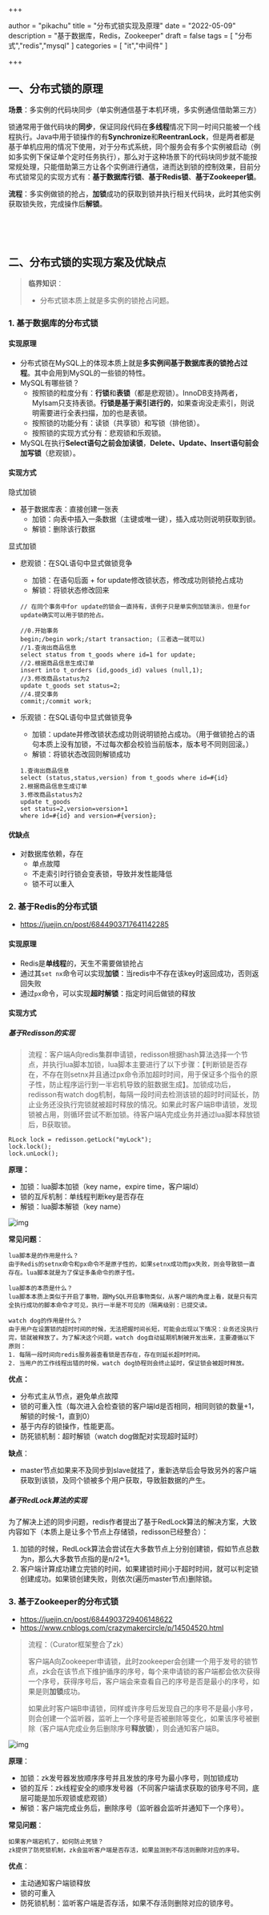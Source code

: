 +++

author = "pikachu"
title = "分布式锁实现及原理"
date = "2022-05-09"
description = "基于数据库，Redis，Zookeeper"
draft = false
tags = [
    "分布式","redis","mysql"
]
categories = [
    "it","中间件"
]

+++



## 一、分布式锁的原理

**场景**：多实例的代码块同步（单实例通信基于本机环境，多实例通信借助第三方）

​		锁通常用于做代码块的**同步**，保证同段代码在**多线程**情况下同一时间只能被一个线程执行。Java中用于锁操作的有**Synchronize**和**ReentranLock**，但是两者都是基于单机应用的情况下使用，对于分布式系统，同个服务会有多个实例被启动（例如多实例下保证单个定时任务执行），那么对于这种场景下的代码块同步就不能按常规处理，只能借助第三方让各个实例进行通信，进而达到锁的控制效果，目前分布式锁常见的实现方式有：**基于数据库行锁**、**基于Redis锁**、**基于Zookeeper锁**。

**流程**：多实例做锁的抢占，**加锁**成功的获取到锁并执行相关代码块，此时其他实例获取锁失败，完成操作后**解锁**。

&nbsp;

&nbsp;

## 二、分布式锁的实现方案及优缺点

  

> **临界知识**：
>
> - 分布式锁本质上就是多实例的锁抢占问题。

  

### 1. 基于数据库的分布式锁

  

#### 实现原理

- 分布式锁在MySQL上的体现本质上就是**多实例间基于数据库表的锁抢占过程**。其中会用到MySQL的一些锁的特性。
- MySQL有哪些锁？
  - 按照锁的粒度分有：**行锁**和**表锁**（都是悲观锁）。InnoDB支持两者，MyIsam只支持表锁。**行锁是基于索引进行的**，如果查询没走索引，则说明需要进行全表扫描，加的也是表锁。
  - 按照锁的功能分有：读锁（共享锁）和写锁（排他锁）。
  - 按照锁的实现方式分有：悲观锁和乐观锁。
- MySQL在执行**Select语句之前会加读锁**，**Delete、Update、Insert语句前会加写锁**（悲观锁）。  

  

#### 实现方式

隐式加锁

- 基于数据库表：直接创建一张表
  - 加锁：向表中插入一条数据（主键或唯一键），插入成功则说明获取到锁。
  - 解锁：删除该行数据

显式加锁

- 悲观锁：在SQL语句中显式做锁竞争

  - 加锁：在语句后面 + for update修改锁状态，修改成功则锁抢占成功
  - 解锁：将锁状态修改回来

  ```
  // 在同个事务中for update的锁会一直持有，该例子只是单实例加锁演示，但是for update确实可以用于锁的抢占。
  
  //0.开始事务
  begin;/begin work;/start transaction; (三者选一就可以)
  //1.查询出商品信息
  select status from t_goods where id=1 for update;
  //2.根据商品信息生成订单
  insert into t_orders (id,goods_id) values (null,1);
  //3.修改商品status为2
  update t_goods set status=2;
  //4.提交事务
  commit;/commit work;
  ```

- 乐观锁：在SQL语句中显式做锁竞争

  - 加锁：update并修改锁状态成功则说明锁抢占成功。（用于做锁抢占的语句本质上没有加锁，不过每次都会校验当前版本，版本号不同则回滚。）
  - 解锁：将锁状态改回则解锁成功

  ```
  1.查询出商品信息
  select (status,status,version) from t_goods where id=#{id}
  2.根据商品信息生成订单
  3.修改商品status为2
  update t_goods 
  set status=2,version=version+1
  where id=#{id} and version=#{version};
  ```

  

#### 优缺点

- 对数据库依赖，存在
  - 单点故障
  - 不走索引时行锁会变表锁，导致并发性能降低
  - 锁不可以重入

  

### 2. 基于Redis的分布式锁

- https://juejin.cn/post/6844903717641142285

  

#### 实现原理

- Redis是**单线程**的，天生不需要做锁抢占
- 通过其`set nx`命令可以实现**加锁**：当redis中不存在该key时返回成功，否则返回失败
- 通过`px`命令，可以实现**超时解锁**：指定时间后做锁的释放

  

#### 实现方式

##### 基于Redisson的实现

> 流程：客户端A向redis集群申请锁，redisson根据hash算法选择一个节点，并执行lua脚本加锁，lua脚本主要进行了以下步骤：【判断锁是否存在，不存在则setnx并且通过px命令添加超时时间，用于保证多个指令的原子性，防止程序运行到一半宕机导致的脏数据生成】。加锁成功后，redisson有watch dog机制，每隔一段时间去检测该锁的超时时间延长，防止业务还没执行完锁就被超时释放的情况。如果此时客户端B申请锁，发现锁被占用，则循环尝试不断加锁。待客户端A完成业务并通过lua脚本释放锁后，B获取锁。

  

```
RLock lock = redisson.getLock("myLock");
lock.lock();
lock.unLock();
```

  

**原理：**

- 加锁：lua脚本加锁（key name，expire time，客户端Id）
- 锁的互斥机制：单线程判断key是否存在
- 解锁：lua脚本解锁（key name）

![img](https://raw.githubusercontent.com/PI-KA-CHU/Image-OSS/main/images16730ecd592f41e3%7Etplv-t2oaga2asx-zoom-in-crop-mark%3A1304%3A0%3A0%3A0.awebp)

**常见问题**：

```
lua脚本是的作用是什么？
由于Redis的setnx命令和px命令不是原子性的，如果setnx成功而px失败，则会导致锁一直存在。lua脚本就是为了保证多条命令的原子性。

lua脚本的本质是什么？
lua脚本本质上类似于开启了事物，跟MySQL开启事物类似，从客户端的角度上看，就是只有完全执行成功的脚本命令才可见，执行一半是不可见的（隔离级别：已提交读。

watch dog的作用是什么？
由于用户在设置锁的超时时间的时候，无法把握时间长短，可能会出现以下情况：业务还没执行完，锁就被释放了。为了解决这个问题，watch dog自动延期机制被开发出来，主要遵循以下原则：
1. 每隔一段时间向redis服务器查看锁是否存在，存在则延长超时时间。
2. 当用户的工作线程出错的时候，watch dog协程则会终止延时，保证锁会被超时释放。
```

  

**优点：**

- 分布式主从节点，避免单点故障
- 锁的可重入性（每次进入会检查锁的客户端Id是否相同，相同则锁的数量+1，解锁的时候-1，直到0）
- 基于内存的锁操作，性能更高。
- 防死锁机制：超时解锁（watch dog做配对实现超时延时）

  

**缺点**：

- master节点如果来不及同步到slave就挂了，重新选举后会导致另外的客户端获取到该锁，及同个锁被多个用户获取，导致脏数据的产生。

  

##### 基于RedLock算法的实现

为了解决上述的同步问题，redis作者提出了基于RedLock算法的解决方案，大致内容如下（本质上是让多个节点上存储锁，redisson已经整合）：

1. 加锁的时候，RedLock算法会尝试在大多数节点上分别创建锁，假如节点总数为n，那么大多数节点指的是n/2+1。
2. 客户端计算成功建立完锁的时间，如果建锁时间小于超时时间，就可以判定锁创建成功。如果锁创建失败，则依次(遍历master节点)删除锁。

  

### 3. 基于Zookeeper的分布式锁

- https://juejin.cn/post/6844903729406148622
- https://www.cnblogs.com/crazymakercircle/p/14504520.html

>流程：（Curator框架整合了zk）
>
>客户端A向Zookeeper申请锁，此时zookeeper会创建一个用于发号的锁节点，zk会在该节点下维护循序的序号，每个来申请锁的客户端都会依次获得一个序号，获得序号后，客户端会来查看自己的序号是否是最小的序号，如果是则**加锁**成功。
>
>如果此时客户端B申请锁，同样或许序号后发现自己的序号不是最小序号，则会创建一个监听器，监听上一个序号是否被删除等变化，如果该序号被删除（客户端A完成业务后删除序号**释放锁**），则会通知客户端B。

![img](https://raw.githubusercontent.com/PI-KA-CHU/Image-OSS/main/images/1676531f71973f37%7Etplv-t2oaga2asx-zoom-in-crop-mark%3A1304%3A0%3A0%3A0.awebp)

**原理**：

- 加锁：zk发号器发放顺序序号并且发放的序号为最小序号，则加锁成功
- 锁的互斥：zk线程安全的顺序发号器（不同客户端请求获取的锁序号不同，底层可能是加乐观锁或悲观锁）
- 解锁：客户端完成业务后，删除序号（监听器会监听并通知下一个序号）。

  

**常见问题**：

```
如果客户端宕机了，如何防止死锁？
zk提供了防死锁机制，zk会监听客户端是否存活，如果监测到不存活则删除对应的序号。
```

  

**优点**：

- 主动通知客户端锁释放
- 锁的可重入
- 防死锁机制：监听客户端是否存活，如果不存活则删除对应的锁序号。